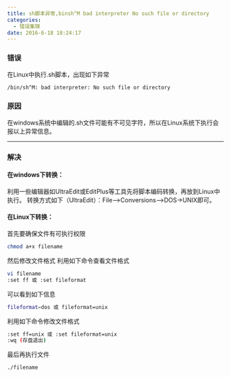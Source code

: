 ```yaml
---
title: sh脚本异常,binsh^M bad interpreter No such file or directory
categories:
  - 错误集锦
date: 2016-6-18 18:24:17
---
```


### 错误
在Linux中执行.sh脚本，出现如下异常
```bash
/bin/sh^M: bad interpreter: No such file or directory
```

### 原因
在windows系统中编辑的.sh文件可能有不可见字符，所以在Linux系统下执行会报以上异常信息。

--- 

### 解决

#### 在windows下转换： 
利用一些编辑器如UltraEdit或EditPlus等工具先将脚本编码转换，再放到Linux中执行。
转换方式如下（UltraEdit）：File-->Conversions-->DOS->UNIX即可。 

#### 在Linux下转换： 
首先要确保文件有可执行权限
```bash
chmod a+x filename
```

然后修改文件格式
利用如下命令查看文件格式 
```bash
vi filename
:set ff 或 :set fileformat 
```

可以看到如下信息
```bash
fileformat=dos 或 fileformat=unix 
```

利用如下命令修改文件格式 
```bash
:set ff=unix 或 :set fileformat=unix 
:wq (存盘退出)
```
最后再执行文件 

```bash
./filename
```